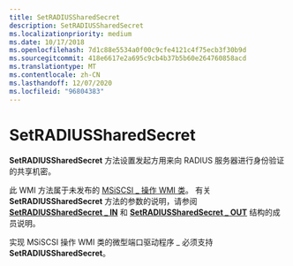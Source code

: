 ```yaml
---
title: SetRADIUSSharedSecret
description: SetRADIUSSharedSecret
ms.localizationpriority: medium
ms.date: 10/17/2018
ms.openlocfilehash: 7d1c88e5534a0f00c9cfe4121c4f75ecb3f30b9d
ms.sourcegitcommit: 418e6617e2a695c9cb4b37b5b60e264760858acd
ms.translationtype: MT
ms.contentlocale: zh-CN
ms.lasthandoff: 12/07/2020
ms.locfileid: "96804383"
---
```

# <a name="setradiussharedsecret"></a>SetRADIUSSharedSecret


**SetRADIUSSharedSecret** 方法设置发起方用来向 RADIUS 服务器进行身份验证的共享机密。

此 WMI 方法属于未发布的 [MSiSCSI \_ 操作 WMI 类](msiscsi-operations-wmi-class.md)。 有关 **SetRADIUSSharedSecret** 方法的参数的说明，请参阅 [**SetRADIUSSharedSecret \_ IN**](/windows-hardware/drivers/ddi/iscsiop/ns-iscsiop-_setradiussharedsecret_in) 和 [**SetRADIUSSharedSecret \_ OUT**](/windows-hardware/drivers/ddi/iscsiop/ns-iscsiop-_setradiussharedsecret_out) 结构的成员说明。

实现 MSiSCSI 操作 WMI 类的微型端口驱动程序 \_ 必须支持 **SetRADIUSSharedSecret**。

 

